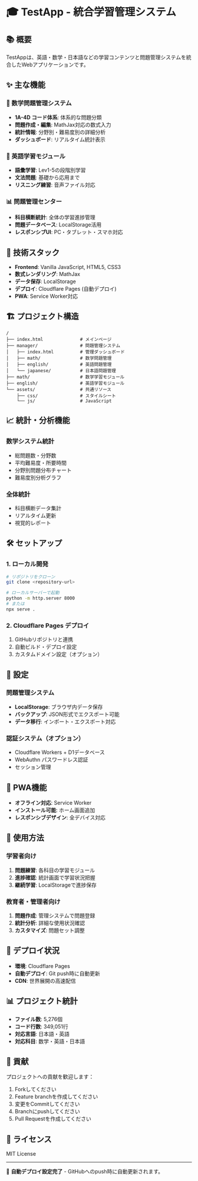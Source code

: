 # 🎓 TestApp - 統合学習管理システム

## 📚 概要

TestAppは、英語・数学・日本語などの学習コンテンツと問題管理システムを統合したWebアプリケーションです。

## ✨ 主な機能

### 🔢 数学問題管理システム
- **1A-4D コード体系**: 体系的な問題分類
- **問題作成・編集**: MathJax対応の数式入力
- **統計情報**: 分野別・難易度別の詳細分析
- **ダッシュボード**: リアルタイム統計表示

### 📝 英語学習モジュール
- **語彙学習**: Lev1-5の段階別学習
- **文法問題**: 基礎から応用まで
- **リスニング練習**: 音声ファイル対応

### 📊 問題管理センター
- **科目横断統計**: 全体の学習進捗管理
- **問題データベース**: LocalStorage活用
- **レスポンシブUI**: PC・タブレット・スマホ対応

## 🚀 技術スタック

- **Frontend**: Vanilla JavaScript, HTML5, CSS3
- **数式レンダリング**: MathJax
- **データ保存**: LocalStorage
- **デプロイ**: Cloudflare Pages (自動デプロイ)
- **PWA**: Service Worker対応

## 🏗️ プロジェクト構造

```
/
├── index.html              # メインページ
├── manager/                # 問題管理システム
│   ├── index.html          # 管理ダッシュボード
│   ├── math/               # 数学問題管理
│   ├── english/            # 英語問題管理
│   └── japanese/           # 日本語問題管理
├── math/                   # 数学学習モジュール
├── english/                # 英語学習モジュール
└── assets/                 # 共通リソース
    ├── css/                # スタイルシート
    └── js/                 # JavaScript
```

## 📈 統計・分析機能

### 数学システム統計
- 総問題数・分野数
- 平均難易度・所要時間
- 分野別問題分布チャート
- 難易度別分析グラフ

### 全体統計
- 科目横断データ集計
- リアルタイム更新
- 視覚的レポート

## 🛠️ セットアップ

### 1. ローカル開発
```bash
# リポジトリをクローン
git clone <repository-url>

# ローカルサーバーで起動
python -m http.server 8000
# または
npx serve .
```

### 2. Cloudflare Pages デプロイ
1. GitHubリポジトリと連携
2. 自動ビルド・デプロイ設定
3. カスタムドメイン設定（オプション）

## 🔧 設定

### 問題管理システム
- **LocalStorage**: ブラウザ内データ保存
- **バックアップ**: JSON形式でエクスポート可能
- **データ移行**: インポート・エクスポート対応

### 認証システム（オプション）
- Cloudflare Workers + D1データベース
- WebAuthn パスワードレス認証
- セッション管理

## 📱 PWA機能

- **オフライン対応**: Service Worker
- **インストール可能**: ホーム画面追加
- **レスポンシブデザイン**: 全デバイス対応

## 🎯 使用方法

### 学習者向け
1. **問題練習**: 各科目の学習モジュール
2. **進捗確認**: 統計画面で学習状況把握
3. **継続学習**: LocalStorageで進捗保存

### 教育者・管理者向け
1. **問題作成**: 管理システムで問題登録
2. **統計分析**: 詳細な使用状況確認
3. **カスタマイズ**: 問題セット調整

## 🚀 デプロイ状況

- **環境**: Cloudflare Pages
- **自動デプロイ**: Git push時に自動更新
- **CDN**: 世界展開の高速配信

## 📊 プロジェクト統計

- **ファイル数**: 5,276個
- **コード行数**: 349,051行
- **対応言語**: 日本語・英語
- **対応科目**: 数学・英語・日本語

## 🤝 貢献

プロジェクトへの貢献を歓迎します：

1. Forkしてください
2. Feature branchを作成してください
3. 変更をCommitしてください
4. Branchにpushしてください
5. Pull Requestを作成してください

## 📄 ライセンス

MIT License

---

🚀 **自動デプロイ設定完了** - GitHubへのpush時に自動更新されます。